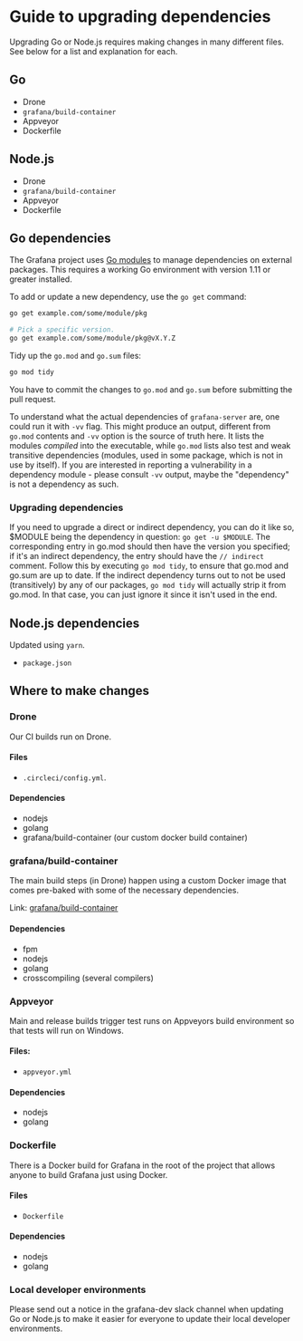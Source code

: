 # Guide to upgrading dependencies

Upgrading Go or Node.js requires making changes in many different files. See below for a list and explanation for each.

## Go

- Drone
- `grafana/build-container`
- Appveyor
- Dockerfile

## Node.js

- Drone
- `grafana/build-container`
- Appveyor
- Dockerfile

## Go dependencies

The Grafana project uses [Go modules](https://golang.org/cmd/go/#hdr-Modules__module_versions__and_more) to manage dependencies on external packages. This requires a working Go environment with version 1.11 or greater installed.

To add or update a new dependency, use the `go get` command:

```bash
go get example.com/some/module/pkg

# Pick a specific version.
go get example.com/some/module/pkg@vX.Y.Z
```

Tidy up the `go.mod` and `go.sum` files:

```bash
go mod tidy
```

You have to commit the changes to `go.mod` and `go.sum` before submitting the pull request.

To understand what the actual dependencies of `grafana-server` are, one could run it with `-vv` flag. This might produce an output, different from `go.mod` contents and `-vv` option is the source of truth here. It lists the modules _compiled_ into the executable, while `go.mod` lists also test and weak transitive dependencies (modules, used in some package, which is not in use by itself). If you are interested in reporting a vulnerability in a dependency module - please consult `-vv` output, maybe the "dependency" is not a dependency as such.

### Upgrading dependencies

If you need to upgrade a direct or indirect dependency, you can do it like so, $MODULE being the dependency in question: `go get -u $MODULE`. The corresponding entry in go.mod should then have the version you specified; if it's an indirect dependency, the entry should have the `// indirect` comment. Follow this by executing `go mod tidy`, to ensure that go.mod and go.sum are up to date. If the indirect dependency turns out to not be used (transitively) by any of our packages, `go mod tidy` will actually strip it from go.mod. In that case, you can just ignore it since it isn't used in the end.

## Node.js dependencies

Updated using `yarn`.

- `package.json`

## Where to make changes

### Drone

Our CI builds run on Drone.

#### Files

- `.circleci/config.yml`.

#### Dependencies

- nodejs
- golang
- grafana/build-container (our custom docker build container)

### grafana/build-container

The main build steps (in Drone) happen using a custom Docker image that comes pre-baked with some of the necessary dependencies.

Link: [grafana/build-container](https://github.com/grafana/grafana/tree/main/scripts/build/ci-build)

#### Dependencies

- fpm
- nodejs
- golang
- crosscompiling (several compilers)

### Appveyor

Main and release builds trigger test runs on Appveyors build environment so that tests will run on Windows.

#### Files:

- `appveyor.yml`

#### Dependencies

- nodejs
- golang

### Dockerfile

There is a Docker build for Grafana in the root of the project that allows anyone to build Grafana just using Docker.

#### Files

- `Dockerfile`

#### Dependencies

- nodejs
- golang

### Local developer environments

Please send out a notice in the grafana-dev slack channel when updating Go or Node.js to make it easier for everyone to update their local developer environments.
